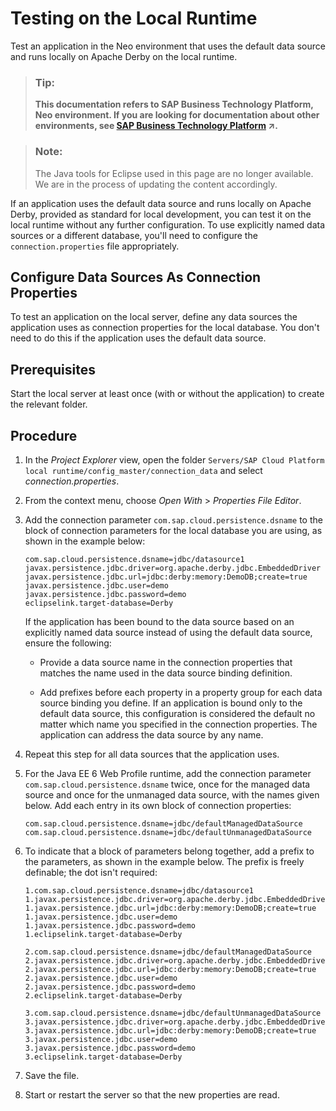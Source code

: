 <!-- loiobdf459ef3e1d4bf099705db9b8792140 -->

# Testing on the Local Runtime

Test an application in the Neo environment that uses the default data source and runs locally on Apache Derby on the local runtime.

> ### Tip:  
> **This documentation refers to SAP Business Technology Platform, Neo environment. If you are looking for documentation about other environments, see [SAP Business Technology Platform](https://help.sap.com/viewer/65de2977205c403bbc107264b8eccf4b/Cloud/en-US/6a2c1ab5a31b4ed9a2ce17a5329e1dd8.html "SAP Business Technology Platform (SAP BTP) is an integrated offering comprised of four technology portfolios: database and data management, application development and integration, analytics, and intelligent technologies. The platform offers users the ability to turn data into business value, compose end-to-end business processes, and build and extend SAP applications quickly.") :arrow_upper_right:.**

> ### Note:  
> The Java tools for Eclipse used in this page are no longer available. We are in the process of updating the content accordingly.

If an application uses the default data source and runs locally on Apache Derby, provided as standard for local development, you can test it on the local runtime without any further configuration. To use explicitly named data sources or a different database, you'll need to configure the `connection.properties` file appropriately.

 <a name="loio73e8d4c514f14a399c25711dd43f6975"/>

<!-- loio73e8d4c514f14a399c25711dd43f6975 -->

## Configure Data Sources As Connection Properties

To test an application on the local server, define any data sources the application uses as connection properties for the local database. You don't need to do this if the application uses the default data source.



## Prerequisites

Start the local server at least once \(with or without the application\) to create the relevant folder.



## Procedure

1.  In the *Project Explorer* view, open the folder `Servers/SAP Cloud Platform local runtime/config_master/connection_data` and select *connection.properties*.

2.  From the context menu, choose *Open With* \> *Properties File Editor*.

3.  Add the connection parameter `com.sap.cloud.persistence.dsname` to the block of connection parameters for the local database you are using, as shown in the example below:

    ```
    com.sap.cloud.persistence.dsname=jdbc/datasource1
    javax.persistence.jdbc.driver=org.apache.derby.jdbc.EmbeddedDriver
    javax.persistence.jdbc.url=jdbc:derby:memory:DemoDB;create=true
    javax.persistence.jdbc.user=demo
    javax.persistence.jdbc.password=demo
    eclipselink.target-database=Derby
    ```

    If the application has been bound to the data source based on an explicitly named data source instead of using the default data source, ensure the following:

    -   Provide a data source name in the connection properties that matches the name used in the data source binding definition.

    -   Add prefixes before each property in a property group for each data source binding you define. If an application is bound only to the default data source, this configuration is considered the default no matter which name you specified in the connection properties. The application can address the data source by any name.


4.  Repeat this step for all data sources that the application uses.

5.  For the Java EE 6 Web Profile runtime, add the connection parameter `com.sap.cloud.persistence.dsname` twice, once for the managed data source and once for the unmanaged data source, with the names given below. Add each entry in its own block of connection properties:

    ```
    com.sap.cloud.persistence.dsname=jdbc/defaultManagedDataSource
    com.sap.cloud.persistence.dsname=jdbc/defaultUnmanagedDataSource
    
    ```

6.  To indicate that a block of parameters belong together, add a prefix to the parameters, as shown in the example below. The prefix is freely definable; the dot isn't required:

    ```
    1.com.sap.cloud.persistence.dsname=jdbc/datasource1
    1.javax.persistence.jdbc.driver=org.apache.derby.jdbc.EmbeddedDriver
    1.javax.persistence.jdbc.url=jdbc:derby:memory:DemoDB;create=true
    1.javax.persistence.jdbc.user=demo
    1.javax.persistence.jdbc.password=demo
    1.eclipselink.target-database=Derby
    
    2.com.sap.cloud.persistence.dsname=jdbc/defaultManagedDataSource
    2.javax.persistence.jdbc.driver=org.apache.derby.jdbc.EmbeddedDriver
    2.javax.persistence.jdbc.url=jdbc:derby:memory:DemoDB;create=true
    2.javax.persistence.jdbc.user=demo
    2.javax.persistence.jdbc.password=demo
    2.eclipselink.target-database=Derby
    
    3.com.sap.cloud.persistence.dsname=jdbc/defaultUnmanagedDataSource
    3.javax.persistence.jdbc.driver=org.apache.derby.jdbc.EmbeddedDriver
    3.javax.persistence.jdbc.url=jdbc:derby:memory:DemoDB;create=true
    3.javax.persistence.jdbc.user=demo
    3.javax.persistence.jdbc.password=demo
    3.eclipselink.target-database=Derby
    ```

7.  Save the file.

8.  Start or restart the server so that the new properties are read.


